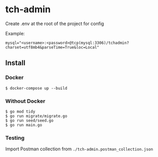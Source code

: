 # tch-admin

Create .env at the root of the project for config

Example:

```
mysql="<username>:<password>@tcp(mysql:3306)/tchadmin?charset=utf8mb4&parseTime=True&loc=Local"
```

## Install

### Docker

```
$ docker-compose up --build
```

### Without Docker

```
$ go mod tidy
$ go run migrate/migrate.go
$ go run seed/seed.go
$ go run main.go
```

### Testing

Import Postman collection from `./tch-admin.postman_collection.json`
